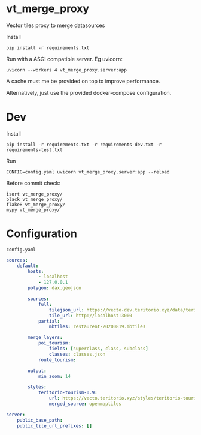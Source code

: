 # vt_merge_proxy

Vector tiles proxy to merge datasources


Install
```
pip install -r requirements.txt
```

Run with a ASGI compatible server. Eg uvicorn:
```
uvicorn --workers 4 vt_merge_proxy.server:app
```
A cache must me be provided on top to improve performance.


Alternatively, just use the provided docker-compose configuration.

# Dev

Install
```
pip install -r requirements.txt -r requirements-dev.txt -r requirements-test.txt
```

Run
```
CONFIG=config.yaml uvicorn vt_merge_proxy.server:app --reload
```

Before commit check:
```
isort vt_merge_proxy/
black vt_merge_proxy/
flake8 vt_merge_proxy/
mypy vt_merge_proxy/
```

# Configuration

`config.yaml`

```yaml
sources:
    default:
        hosts:
            - localhost
            - 127.0.0.1
        polygon: dax.geojson

        sources:
            full:
                tilejson_url: https://vecto-dev.teritorio.xyz/data/teritorio-dev.json
                tile_url: http://localhost:3000
            partial:
                mbtiles: restaurent-20200819.mbtiles

        merge_layers:
            poi_tourism:
                fields: [superclass, class, subclass]
                classes: classes.json
            route_tourism:

        output:
            min_zoom: 14

        styles:
            teritorio-tourism-0.9:
                url: https://vecto.teritorio.xyz/styles/teritorio-tourism-0.9/style.json
                merged_source: openmaptiles

server:
    public_base_path:
    public_tile_url_prefixes: []
```
